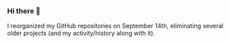 ### Hi there 👋

I reorganized my GitHub repositories on September 14th, eliminating several older projects (and my activity/history along with it).
